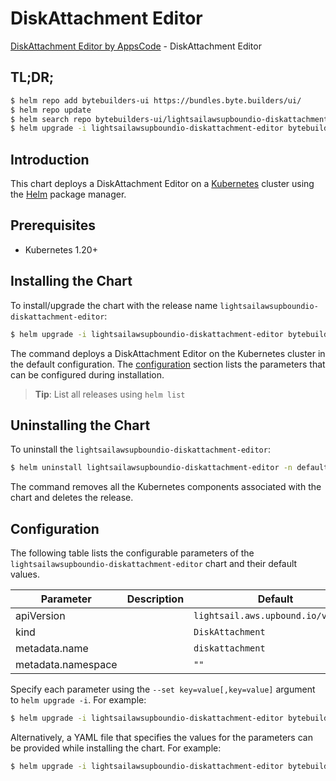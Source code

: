 # DiskAttachment Editor

[DiskAttachment Editor by AppsCode](https://byte.builders) - DiskAttachment Editor

## TL;DR;

```bash
$ helm repo add bytebuilders-ui https://bundles.byte.builders/ui/
$ helm repo update
$ helm search repo bytebuilders-ui/lightsailawsupboundio-diskattachment-editor --version=v0.4.18
$ helm upgrade -i lightsailawsupboundio-diskattachment-editor bytebuilders-ui/lightsailawsupboundio-diskattachment-editor -n default --create-namespace --version=v0.4.18
```

## Introduction

This chart deploys a DiskAttachment Editor on a [Kubernetes](http://kubernetes.io) cluster using the [Helm](https://helm.sh) package manager.

## Prerequisites

- Kubernetes 1.20+

## Installing the Chart

To install/upgrade the chart with the release name `lightsailawsupboundio-diskattachment-editor`:

```bash
$ helm upgrade -i lightsailawsupboundio-diskattachment-editor bytebuilders-ui/lightsailawsupboundio-diskattachment-editor -n default --create-namespace --version=v0.4.18
```

The command deploys a DiskAttachment Editor on the Kubernetes cluster in the default configuration. The [configuration](#configuration) section lists the parameters that can be configured during installation.

> **Tip**: List all releases using `helm list`

## Uninstalling the Chart

To uninstall the `lightsailawsupboundio-diskattachment-editor`:

```bash
$ helm uninstall lightsailawsupboundio-diskattachment-editor -n default
```

The command removes all the Kubernetes components associated with the chart and deletes the release.

## Configuration

The following table lists the configurable parameters of the `lightsailawsupboundio-diskattachment-editor` chart and their default values.

|     Parameter      | Description |                    Default                    |
|--------------------|-------------|-----------------------------------------------|
| apiVersion         |             | <code>lightsail.aws.upbound.io/v1beta1</code> |
| kind               |             | <code>DiskAttachment</code>                   |
| metadata.name      |             | <code>diskattachment</code>                   |
| metadata.namespace |             | <code>""</code>                               |


Specify each parameter using the `--set key=value[,key=value]` argument to `helm upgrade -i`. For example:

```bash
$ helm upgrade -i lightsailawsupboundio-diskattachment-editor bytebuilders-ui/lightsailawsupboundio-diskattachment-editor -n default --create-namespace --version=v0.4.18 --set apiVersion=lightsail.aws.upbound.io/v1beta1
```

Alternatively, a YAML file that specifies the values for the parameters can be provided while
installing the chart. For example:

```bash
$ helm upgrade -i lightsailawsupboundio-diskattachment-editor bytebuilders-ui/lightsailawsupboundio-diskattachment-editor -n default --create-namespace --version=v0.4.18 --values values.yaml
```
